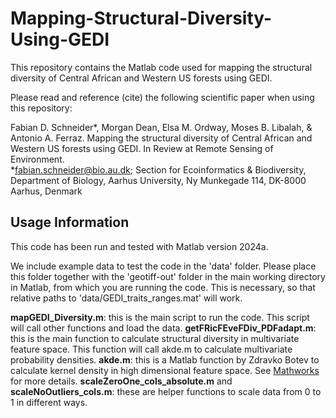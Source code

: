 # Mapping-Structural-Diversity-Using-GEDI
This repository contains the Matlab code used for mapping the structural diversity of Central African and Western US forests using GEDI. 

Please read and reference (cite) the following scientific paper when using this repository:

Fabian D. Schneider*, Morgan Dean, Elsa M. Ordway, Moses B. Libalah, & Antonio A. Ferraz. Mapping the structural diversity of Central African and Western US forests using GEDI. In Review at Remote Sensing of Environment.  
*fabian.schneider@bio.au.dk; Section for Ecoinformatics & Biodiversity, Department of Biology, Aarhus University, Ny Munkegade 114, DK-8000 Aarhus, Denmark

## Usage Information
This code has been run and tested with Matlab version 2024a.

We include example data to test the code in the 'data' folder. Please place this folder together with the 'geotiff-out' folder in the main working directory in Matlab, from which you are running the code. This is necessary, so that relative paths to 'data/GEDI_traits_ranges.mat' will work.

**mapGEDI_Diversity.m**: this is the main script to run the code. This script will call other functions and load the data.
**getFRicFEveFDiv_PDFadapt.m**: this is the main function to calculate structural diversity in multivariate feature space. This function will call akde.m to calculate multivariate probability densities.
**akde.m**: this is a Matlab function by Zdravko Botev to calculate kernel density in high dimensional feature space. See [Mathworks](https://se.mathworks.com/matlabcentral/fileexchange/58312-kernel-density-estimator-for-high-dimensions) for more details.
**scaleZeroOne_cols_absolute.m** and **scaleNoOutliers_cols.m**: these are helper functions to scale data from 0 to 1 in different ways.

